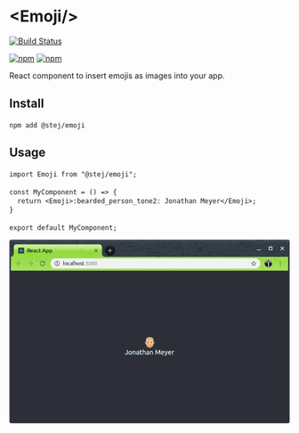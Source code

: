 # &lt;Emoji/&gt;

[![Build Status](https://travis-ci.org/jonathan-meyer/emoji.svg?branch=master)](https://travis-ci.org/jonathan-meyer/emoji)

[![npm](https://img.shields.io/npm/v/@stej/emoji)](https://www.npmjs.com/package/@stej/emoji)
[![npm](https://img.shields.io/npm/dt/@stej/emoji)](https://www.npmjs.com/package/@stej/emoji)

React component to insert emojis as images into your app.

## Install

```
npm add @stej/emoji
```

## Usage

```tsx
import Emoji from "@stej/emoji";

const MyComponent = () => {
  return <Emoji>:bearded_person_tone2: Jonathan Meyer</Emoji>;
}

export default MyComponent;
```

![screeshot](./Emoji.png)
